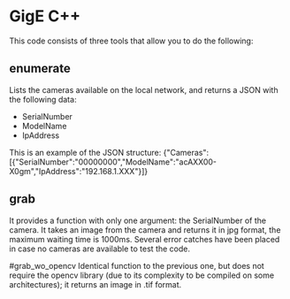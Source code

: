 # GigE C++

This code consists of three tools that allow you to do the following:

## enumerate
Lists the cameras available on the local network, and returns a JSON with the following data:

- SerialNumber
- ModelName
- IpAddress

This is an example of the JSON structure:
{"Cameras":[{"SerialNumber":"00000000","ModelName":"acAXX00-X0gm","IpAddress":"192.168.1.XXX"}]}

## grab
It provides a function with only one argument: the SerialNumber of the camera. It takes an image from the camera and returns it in jpg format, the maximum waiting time is 1000ms.
Several error catches have been placed in case no cameras are available to test the code.

#grab_wo_opencv
Identical function to the previous one, but does not require the opencv library (due to its complexity to be compiled on some architectures); it returns an image in .tif format.


